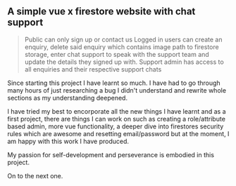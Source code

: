 ## A simple vue x firestore website with chat support

> Public can only sign up or contact us
> Logged in users can create an enquiry, delete said enquiry which contains image path to firestore storage, enter chat support to speak with the support team and update the details they signed up with.
> Support admin has access to all enquiries and their respective support chats

Since starting this project I have learnt so much. I have had to go through many hours of just researching a bug I didn't understand and rewrite whole sections as my understanding deepened.

I have tried my best to encorporate all the new things I have learnt and as a first project, there are things I can work on such as creating a role/attribute based admin, more vue functionality, a deeper dive into firestores security rules which are awesome and resetting email/password but at the moment, I am happy with this work I have produced.

My passion for self-development and perseverance is embodied in this project.

On to the next one.
